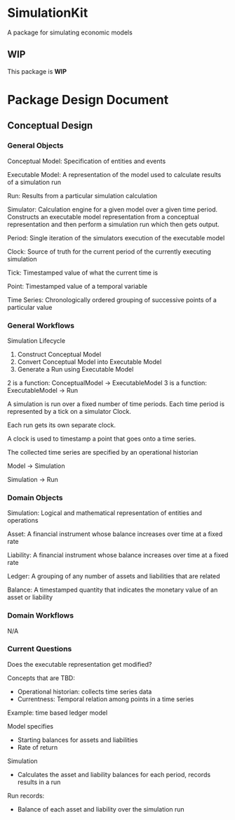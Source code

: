 # SimulationKit

A package for simulating economic models

## WIP

This package is **WIP**

# Package Design Document

## Conceptual Design

### General Objects

Conceptual Model: Specification of entities and events

Executable Model: A representation of the model used to calculate results of a simulation run

Run: Results from a particular simulation calculation

Simulator: Calculation engine for a given model over a given time period. Constructs an executable model representation from a conceptual representation and then perform a simulation run which then gets output.

Period: Single iteration of the simulators execution of the executable model

Clock: Source of truth for the current period of the currently executing simulation

Tick: Timestamped value of what the current time is

Point: Timestamped value of a temporal variable

Time Series: Chronologically ordered grouping of successive points of a particular value

### General Workflows

Simulation Lifecycle
1. Construct Conceptual Model 
2. Convert Conceptual Model into Executable Model
3. Generate a Run using Executable Model

2 is a function: ConceptualModel -> ExecutableModel
3 is a function: ExecutableModel -> Run

A simulation is run over a fixed number of time periods. Each time period is represented by a tick on a simulator Clock.

Each run gets its own separate clock.

A clock is used to timestamp a point that goes onto a time series.

The collected time series are specified by an operational historian

Model -> Simulation

Simulation -> Run

### Domain Objects

Simulation: Logical and mathematical representation of entities and operations

Asset: A financial instrument whose balance increases over time at a fixed rate

Liability: A financial instrument whose balance increases over time at a fixed rate

Ledger: A grouping of any number of assets and liabilities that are related

Balance: A timestamped quantity that indicates the monetary value of an asset or liability

### Domain Workflows

N/A

### Current Questions

Does the executable representation get modified?

Concepts that are TBD:
- Operational historian: collects time series data
- Currentness: Temporal relation among points in a time series

Example: time based ledger model

Model specifies
- Starting balances for assets and liabilities
- Rate of return

Simulation
- Calculates the asset and liability balances for each period, records results in a run

Run records:
- Balance of each asset and liability over the simulation run
